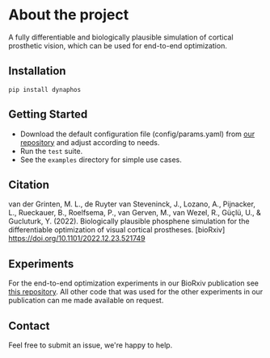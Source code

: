# About the project
A fully differentiable and biologically plausible simulation of cortical prosthetic vision, which can be used for end-to-end optimization.

## Installation
`pip install dynaphos`

## Getting Started
- Download the default configuration file (config/params.yaml) from [our repository](https://github.com/neuralcodinglab/dynaphos/) and adjust according to needs. 
- Run the `test` suite.
- See the `examples` directory for simple use cases.

## Citation
van der Grinten, M. L., de Ruyter van Steveninck, J., Lozano, A., Pijnacker, L., Rueckauer, B., Roelfsema, P., van Gerven, M., van Wezel, R., Güçlü, U., & Gucluturk, Y. (2022). Biologically plausible phosphene simulation for the differentiable optimization of visual cortical prostheses. [bioRxiv] https://doi.org/10.1101/2022.12.23.521749 

## Experiments
For the end-to-end optimization experiments in our BioRxiv publication see [this repository](https://github.com/neuralcodinglab/viseon/tree/dynaphos-paper).
All other code that was used for the other experiments in our publication can me made available on request.

## Contact
Feel free to submit an issue, we're happy to help.
